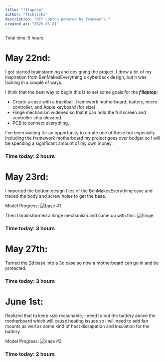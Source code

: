 ```yaml
---
title: "f1laptop"
author: "f1shticks"
description: "DIY Laptop powered by framework."
created_at: "2025-05-21"
---
```


Total time: 5 hours

# May 22nd:
I got started brainstorming and designing the project. I drew a lot of my inspiration from BenMakesEverything's cyberdeck design, but it was lacking in a couple of ways. 

I think that the best way to begin this is to set some goals for the  ***f1laptop:***
- Create a case with a trackball, framework motherboard, battery, micro-controller, and Apple keyboard (for size)
- Hinge mechanism widened so that it can hold the full screen and controller chip elevated.
- PCB to connect everything.

I've been waiting for an opportunity to create one of these but especially including the framework motherboard  my project goes over budget so I will be spending a significant amount of my own money.

### Time today: 2 hours


# May 23rd:
I imported the bottom design files of the BenMakesEverything case and traced the body and screw holes to get the base.

Model Progress:
![base #1](https://github.com/user-attachments/assets/f51792d4-027f-412a-a906-42774ec7267a)

Then I brainstormed a hinge mechanism and came up with this:
![hinge](https://github.com/user-attachments/assets/38a8428d-8099-4ea8-80d6-7ad70c207a42)

### Time today: 3 hours


# May 27th:
Turned the 2d base into a 3d case so now a motherboard can go in and be protected.


### Time today: 3 hours


# June 1st:
Realized that to keep size reasonable, I need to but the battery above the motherboard which will cause heating issues so I will need to add fan mounts as well as some kind of heat dissapation and insulation for the battery.

Model Progress:
![case #2](https://github.com/user-attachments/assets/e4ba823d-4996-409b-9713-60710edb1e5e)


### Time today: 2 hours
